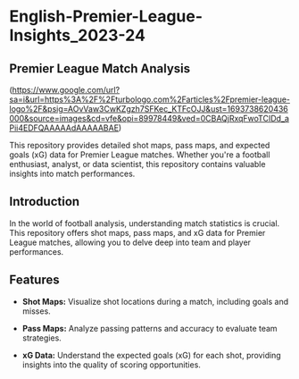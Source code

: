 # English-Premier-League-Insights_2023-24
## Premier League Match Analysis

(https://www.google.com/url?sa=i&url=https%3A%2F%2Fturbologo.com%2Farticles%2Fpremier-league-logo%2F&psig=AOvVaw3CwKZgzh7SFKec_KTFcOJJ&ust=1693738620436000&source=images&cd=vfe&opi=89978449&ved=0CBAQjRxqFwoTCIDd_aPii4EDFQAAAAAdAAAAABAE)

This repository provides detailed shot maps, pass maps, and expected goals (xG) data for Premier League matches. Whether you're a football enthusiast, analyst, or data scientist, this repository contains valuable insights into match performances.


## Introduction

In the world of football analysis, understanding match statistics is crucial. This repository offers shot maps, pass maps, and xG data for Premier League matches, allowing you to delve deep into team and player performances.

## Features

- **Shot Maps:** Visualize shot locations during a match, including goals and misses.

- **Pass Maps:** Analyze passing patterns and accuracy to evaluate team strategies.

- **xG Data:** Understand the expected goals (xG) for each shot, providing insights into the quality of scoring opportunities.
